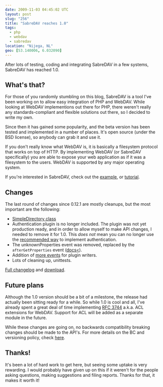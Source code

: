 ```yaml
---
date: 2009-11-03 04:45:02 UTC
layout: post
slug: "256"
title: "SabreDAV reaches 1.0"
tags:
  - php
  - webdav
  - sabredav
location: "Nijega, NL"
geo: [53.140006, 6.032090]
---
```

After lots of testing, coding and integrating SabreDAV in a few systems,
SabreDAV has reached 1.0.

What's that?
------------

For those of you randomly stumbling on this blog, SabreDAV is a tool I've been
working on to allow easy integration of PHP and WebDAV. While looking at
WebDAV implementions out there for PHP, there weren't really any
standards-compliant and flexible solutions out there, so I decided to write my
own.

Since then it has gained some popularity, and the beta version has been tested
and implemented in a number of places. It's open source (under the BSD
license), so anybody can grab it and use it.

If you don't really know what WebDAV is, it is basically a filesystem protocol
that works on top of HTTP. By implementing WebDAV (or SabreDAV specifically)
you are able to expose your web application as if it was a filesystem to the
users. WebDAV is supported by any major operating system.

If you're interested in SabreDAV, check out the [example][1], or [tutorial][2].

Changes
-------

The last round of changes since 0.12.1 are mostly cleanups, but the most
important are the following:

* [SimpleDirectory class][3]
* Authentication plugin is no longer included. The plugin was not yet
  production ready, and in order to allow myself to make API changes, I needed
  to remove it for 1.0. This _does not_ mean you can no longer use the
  [recommended way][4] to implement authentication.
* The unknownProperties event was removed, replaced by the `afterGetProperties`
  event ([docs<][5]).
* Addition of [more events][5] for plugin writers.
* Lots of cleaning up, unittests.

[Full changelog][6] and [download][7].

Future plans
------------

Although the 1.0 version should be a bit of a milestone, the release had
actually been sitting ready for a while. So while 1.0 is cool and all, I've
already spent a great deal of time implementing [RFC 3744][8] a.k.a. ACL
extensions for WebDAV. Support for ACL will be added as a separate module in
the future.

While these changes are going on, no backwards compatibility breaking changes
should be made to the API's. For more details on the BC and versioning policy,
check [here][9].

Thanks!
-------

It's been a lot of hard work to get here, but seeing some uptake is very
rewarding. I would probably have given up on this if it weren't for the people
asking questions, making suggestions and filing reports. Thanks for that, it
makes it worth it!

[1]: https://github.com/fruux/sabre-dav/blob/master/examples/fileserver.php
[2]: http://sabre.io/dav/gettingstarted/
[3]: http://sabre.io/dav/simplecollection/
[4]: http://sabre.io/dav/authentication/
[5]: http://sabre.io/dav/writing-plugins/
[6]: https://github.com/fruux/sabre-dav/blob/master/ChangeLog.md
[7]: https://github.com/fruux/sabre-dav/releases/
[8]: http://tools.ietf.org/html/rfc3744
[9]: http://sabre.io/dav/upgrading/
